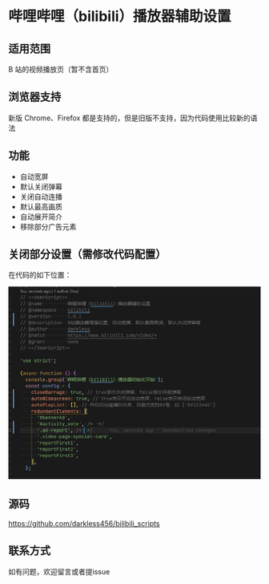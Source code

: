 # 哔哩哔哩（bilibili）播放器辅助设置

## 适用范围

B 站的视频播放页（暂不含首页）

## 浏览器支持

新版 Chrome、Firefox 都是支持的，但是旧版不支持，因为代码使用比较新的语法

## 功能

- 自动宽屏
- 默认关闭弹幕
- 关闭自动连播
- 默认最高画质
- 自动展开简介
- 移除部分广告元素

## 关闭部分设置（需修改代码配置）

在代码的如下位置：

![config](./backups/config.jpg)

## 源码

https://github.com/darkless456/bilibili_scripts

## 联系方式

如有问题，欢迎留言或者提issue
